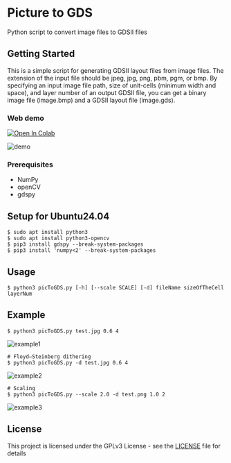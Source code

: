 # Picture to GDS
Python script to convert image files to GDSII files

## Getting Started
This is a simple script for generating GDSII layout files from image files. The extension of the input file should be jpeg, jpg, png, pbm, pgm, or bmp. By specifying an input image file path, size of unit-cells (minimum width and space), and layer number of an output GDSII file, you can get a binary image file (image.bmp) and a GDSII layout file (image.gds).

### Web demo
[![Open In Colab](https://colab.research.google.com/assets/colab-badge.svg)](http://colab.research.google.com/github/kadomoto/picture-to-gds/blob/master/demo.ipynb)

![demo](document/fig4.jpg "demo")

### Prerequisites
- NumPy
- openCV
- gdspy


## Setup for Ubuntu24.04
```
$ sudo apt install python3
$ sudo apt install python3-opencv
$ pip3 install gdspy --break-system-packages
$ pip3 install 'numpy<2' --break-system-packages
```

## Usage
```
$ python3 picToGDS.py [-h] [--scale SCALE] [-d] fileName sizeOfTheCell layerNum
```

## Example
```
$ python3 picToGDS.py test.jpg 0.6 4
```
![example1](document/fig1.jpg "example1")

```
# Floyd–Steinberg dithering
$ python3 picToGDS.py -d test.jpg 0.6 4
```
![example2](document/fig2.jpg "example2")

```
# Scaling
$ python3 picToGDS.py --scale 2.0 -d test.png 1.0 2
```
![example3](document/fig3.jpg "example3")

## License
This project is licensed under the GPLv3 License - see the [LICENSE](LICENSE) file for details
